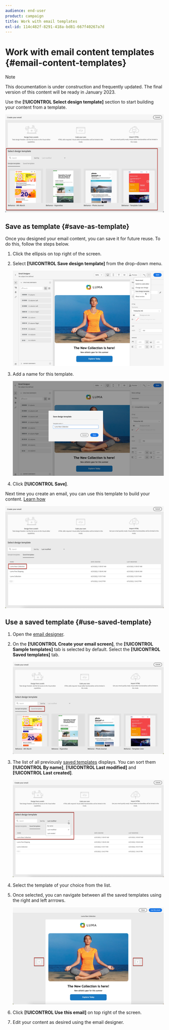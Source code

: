 ```yaml
---
audience: end-user
product: campaign
title: Work with email templates
exl-id: 114c482f-8291-418a-bd81-667f40267a7d
---
```

# Work with email content templates {#email-content-templates}

>[!NOTE]
>
>This documentation is under construction and frequently updated. The final version of this content will be ready in January 2023.

Use the **[!UICONTROL Select design template]** section to start building your content from a template.

![](assets/email_designer-templates.png)

## Save as template {#save-as-template}

Once you designed your email content, you can save it for future reuse. To do this, follow the steps below.

1. Click the ellipsis on top right of the screen.

1. Select **[!UICONTROL Save design template]** from the drop-down menu.

    ![](assets/email_designer-save-template.png)

1. Add a name for this template.

    ![](assets/email_designer-template-name.png)

1. Click **[!UICONTROL Save]**.

Next time you create an email, you can use this template to build your content. [Learn how](#use-saved-template)

![](assets/email_designer-saved-template.png)

## Use a saved template {#use-saved-template}

1. Open the [email designer](create-email-content.md).

1. On the **[!UICONTROL Create your email screen]**, the **[!UICONTROL Sample templates]** tab is selected by default. Select the **[!UICONTROL Saved templates]** tab.

    ![](assets/email_designer-saved-templates-tab.png)

1.  The list of all previously [saved templates](#save-as-template) displays. You can sort them **[!UICONTROL By name]**, **[!UICONTROL Last modified]** and **[!UICONTROL Last created]**.

    ![](assets/email_designer-saved-templates.png)

1. Select the template of your choice from the list.

1. Once selected, you can navigate between all the saved templates using the right and left arrrows.

    ![](assets/email_designer-saved-templates-navigate.png)

1. Click **[!UICONTROL Use this email]** on top right of the screen.

1. Edit your content as desired using the email designer.
